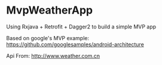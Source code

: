 # MvpWeatherApp
Using Rxjava + Retrofit + Dagger2 to build a simple MVP app

Based on google's MVP example: https://github.com/googlesamples/android-architecture 

Api From: http://www.weather.com.cn
